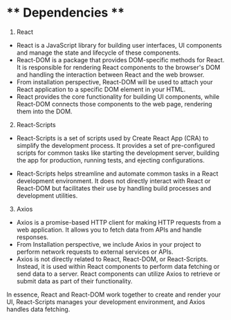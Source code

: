 # ** Dependencies **
1. React 
- React is a JavaScript library for building user interfaces, UI components and manage the state and lifecycle of these components.
- React-DOM is a package that provides DOM-specific methods for React. It is responsible for rendering React components to the browser's DOM and handling the interaction between React and the web browser.
- From installation perspective, React-DOM will be used to attach your React application to a specific DOM element in your HTML.
- React provides the core functionality for building UI components, while React-DOM connects those components to the web page, rendering them into the DOM.

2. React-Scripts
- React-Scripts is a set of scripts used by Create React App (CRA) to simplify the development process. It provides a set of pre-configured scripts for common tasks like starting the development server, building the app for production, running tests, and ejecting configurations.

- React-Scripts helps streamline and automate common tasks in a React development environment. It does not directly interact with React or React-DOM but facilitates their use by handling build processes and development utilities.

3. Axios
- Axios is a promise-based HTTP client for making HTTP requests from a web application. It allows you to fetch data from APIs and handle responses.
- From Installation perspective, we include Axios in your project to perform network requests to external services or APIs.
- Axios is not directly related to React, React-DOM, or React-Scripts. Instead, it is used within React components to perform data fetching or send data to a server. React components can utilize Axios to retrieve or submit data as part of their functionality.

In essence, React and React-DOM work together to create and render your UI, React-Scripts manages your development environment, and Axios handles data fetching.
